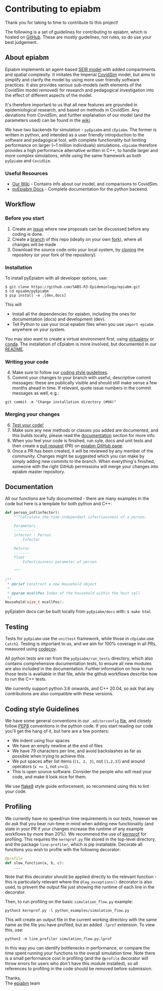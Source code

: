# Contributing to epiabm

Thank you for taking to time to contribute to this project!

The following is a set of guidelines for contributing to epiabm, which is hosted on [GitHub](https://github.com/SABS-R3-Epidemiology/epiabm). These are mostly guidelines, not rules, so do use your best judgement.
## About epiabm

Epiabm implements an agent-based [SEIR model](https://en.wikipedia.org/wiki/Compartmental_models_in_epidemiology) with added compartments and spatial complexity. It imitates the Imperial [CovidSim](https://github.com/mrc-ide/covid-sim) model, but aims to simplify and clarify the model by using more user friendly software practices. It also provides various sub-models (with elements of the CovidSim model removed) for research and pedagogical investigation into the effect of different aspects of the model.

It's therefore important to us that all new features are grounded in epidemiological research, and based on methods in CovidSim. Any deviations from CovidSim, and further explanation of our model (and the parameters used) can be found in the [wiki](https://github.com/SABS-R3-Epidemiology/epiabm/wiki).

We have two backends for simulation - `pyEpiabm` and `cEpiabm`. The former is written in python, and intended as a user friendly intropduction to the software and pedagogical tool, with complete functionality but limiting performance on larger (~1 million individuals) simulations. `cEpiabm` therefore provides a high performance alternative written in C++, to handle larger and more complex simulations, while using the same framework as both `pyEpiabm` and `CovidSim`.

### Useful Resources

* [Our Wiki](https://github.com/SABS-R3-Epidemiology/epiabm/wiki) - Contains info about our model, and comparisons to CovidSim.
* [pyEpiabm Docs](https://epiabm.readthedocs.io/en/latest/) - Complete documentation for the python backend.

## Workflow

### Before you start
1. Create an [issue](https://guides.github.com/features/issues/) where new proposals can be discusssed before any coding is done.
2. Create a [branch](https://help.github.com/articles/creating-and-deleting-branches-within-your-repository/) of this repo (ideally on your own [fork](https://help.github.com/articles/fork-a-repo/)), where all changes will be made
3. Download the source code onto your local system, by [cloning](https://help.github.com/articles/cloning-a-repository/) the repository (or your fork of the repository).

### Installation

To install pyEpiabm with all developer options, use:

```
$ git clone https://github.com/SABS-R3-Epidemiology/epiabm.git
$ cd epiabm/pyEpiabm
$ pip install -e .[dev,docs]
```

This will

* Install all the dependencies for epiabm, including the ones for documentation (docs) and development (dev).
* Tell Python to use your local epiabm files when you use `import epiabm` anywhere on your system.

You may also want to create a virtual environment first, using [virtualenv](https://docs.python.org/3/tutorial/venv.html) or [conda](https://docs.conda.io/projects/conda/en/latest/user-guide/tasks/manage-environments.html).
The installation of cEpiabm is more involved, but documented in our [README](https://github.com/SABS-R3-Epidemiology/epiabm#installation-of-cepiabm).

### Writing your code

4. Make sure to follow our [coding style guidelines](#coding-style-guidelines).
5. Commit your changes to your branch with useful, descriptive commit messages: these are publically visible and should still make sense a few months ahead in time. If relevant, quote issue numbers in the commit messages as well, e.g.:

```console
git commit -m "Change installation directory (#94)"
```

### Merging your changes

6. [Test your code!](#testing)
7. Make sure any new methods or classes you added are documented, and this builds locally, please read the [documentation](#documentation) section for more info.
8. When you feel your code is finished, run syle, docs and unit tests and then create a [pull request](https://help.github.com/articles/about-pull-requests/) (PR) on [epiabm GitHub page](https://github.com/SABS-R3-Epidemiology/epiabm/pulls).
9. Once a PR has been created, it will be reviewed by any member of the community. Changes might be suggested which you can make by simply adding new commits to the branch. When everything's finished, someone with the right GitHub permissions will merge your changes into epiabm master repository.

## Documentation

All our functions are fully documented - there are many examples in the code but here is a template for both python and C++:

```python
def person_inf(infector):
    """Calculate the time-independant infectiousness of a person.

    Parameters
    ----------
    infector : Person
        Infector

    Returns
    -------
    float
        Infectiousness parameter of person

    """
```

```cpp
/**
 * @brief Construct a new Household object
 * 
 * @param mcellPos Index of the household within the host cell
 */
Household(size_t mcellPos);
```

pyEpiabm docs can be built locally from `pyEpiabm/docs` with: `$ make html`

## Testing

Tests for `pyEpiabm` use the `unittest` framework, while those in `cEpiabm` use `Catch2`. Testing is important to us, and we aim for 100% coverage in all PRs, measured using 
[codecov](https://app.codecov.io/gh/SABS-R3-Epidemiology/epiabm).

All python tests are ran from the `pyEpiabm/run_tests` directory, which also contains comprehensive documentation tests, to ensure all new modules are also included in the documentation. Further information on how to run those tests is availiable in that file, while the github workflows describe how to run the C++ tests.

We currently support python 3.6 onwards, and C++ 20.04, so ask that any contributions are also compatible with these versions.

## Coding style Guidelines

We have some general conventions in our `.editorconfig` [file](https://github.com/SABS-R3-Epidemiology/epiabm/blob/main/.editorconfig), and closely follow [PEP8](https://peps.python.org/pep-0008/) conventions in the python code. If you start reading our code you'll get the hang of it, but here are a few pointers:

  * We indent using four spaces
  * We have an empty newline at the end of files
  * We have 79 characters per line, and avoid backslashes as far as possible when trying to achieve this.
  * We put spaces after list items (`[1, 2, 3]`, not `[1,2,3]`) and around operators (`x += 1`, not `x+=1`).
  * This is open source software. Consider the people who will read your code, and make it look nice for them.

We use [flake8](https://flake8.pycqa.org/en/latest/) style guide enforcement, so recommend using this to lint your code.

## Profiling

We currently have no speed/run time requirements in our tests, however we do ask that you bear run-time in mind when adding new functionality (and state in your PR if your changes increase the runtime of any example workflows by more than 20%). We recommend the use of [kernprof](https://github.com/pyutils/line_profiler) for profiling. This requires the `kernprof.py` file stored in the top-level directory, and the package `line-profiler`, which is pip installable. Decorate all functions you wish to profile with the following decorator:

```python
@profile
def slow_function(a, b, c):
    ...
```

Note that this decorator should be applied directly to the relevant function - this is particularly relevant where the `@log_exceptions()` decorator is also used, to prevent the output file just showing the runtime of each line in the decorator.

Then, to run profiling on the basic `simulation_flow.py` example:

```console
python3 kernprof.py -l python_examples/simulation_flow.py
```

This will create an output file in the current working directory with the same name as the file you have profiled, but an added `.lprof` extension. To view this, use:

```console
python3 -m line_profiler simulation_flow.py.lprof 
```

In this way you can identify bottlenecks in performance, or compare the time spent running your functions to the overall simulation time. Note there is a small performance cost in profiling (and the `@profile` decorator will throw errors for users who don't have this module installed), so all references to profiling in the code should be removed before submission.

Thanks,  
The [epiabm](https://github.com/SABS-R3-Epidemiology/epiabm) team
